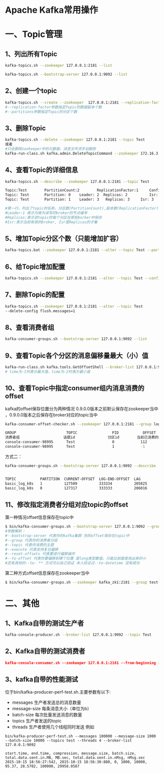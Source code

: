 # Apache Kafka常用操作

# 一、Topic管理
## 1、列出所有Topic

```bash
kafka-topics.sh --zookeeper 127.0.0.1:2181 --list

kafka-topics.sh --bootstrap-server 127.0.0.1:9092 --list
```

## 2、创建一个topic

```bash
kafka-topics.sh --create --zookeeper  127.0.0.1:2181 --replication-factor 2 --partitions 3 --topic Test
#--replication-factor参数指定Topic的数据副本个数
#--partitions参数指定Topic的分区个数
```

## 3、删除Topic

```bash
kafka-topics.sh --delete --zookeeper 127.0.0.1:2181 --topic Test
或者
#只会删除zookeeper中的元数据，消息文件须手动删除
kafka-run-class.sh kafka.admin.DeleteTopicCommand --zookeeper 172.16.3.12:2181/kafka/q-35aw0fye --topic Test
```


## 4、查看Topic的详细信息

```bash
kafka-topics.sh --describe --zookeeper 127.0.0.1:2181 --topic Test

Topic:Test        PartitionCount:2        ReplicationFactor:1     Configs:
Topic: Test       Partition: 0    Leader: 2  Replicas: 2          Isr: 2
Topic: Test       Partition: 1    Leader: 3   Replicas: 3     Isr: 3

#第一行，列出了topic的名称，分区数(PartitionCount),副本数(ReplicationFactor)以及其他的配置(Config.s) 
#Leader:1 表示为做为读写的broker的节点编号 
#Replicas:表示该topic的每个分区在那些borker中保存 
#Isr:表示当前有效的broker, Isr是Replicas的子集
```


## 5、增加Topic分区个数（只能增加扩容）

```bash
kafka-topics.bat --zookeeper 127.0.0.1:2181 --alter --topic Test --partitions 2 
```

## 6、给Topic增加配置

```bash
kafka-topics.sh --zookeeper 127.0.0.1:2181 --alter --topic Test --config flush.messages=1
```

## 7、删除Topic的配置

```bash
kafka-topics.sh --zookeeper 127.0.0.1:2181 --alter --topic Test
--delete-config flush.messages=1
```

## 8、查看消费者组

```bash
kafka-consumer-groups.sh --bootstrap-server 127.0.0.1:9092 --list
```

## 9、查看Topic各个分区的消息偏移量最大（小）值

```bash
kafka-run-class.sh kafka.tools.GetOffsetShell --broker-list 127.0.0.1:9092 --time -1 --topic Test
# time为-1时表示最大值，time为-2时表示最小值
```

## 10、查看Topic中指定consumer组内消息消费的offset

kafka的offset保存位置分为两种情况 0.9.0.0版本之前默认保存在zookeeper当中 ，0.9.0.0版本之后保存在broker对应的topic当中

```bash
kafka-consumer-offset-checker.sh --zookeeper 127.0.0.1:2181 --group logstash-group --topic Test

GROUP                       TOPIC                PID           OFFSET                LOGSIZE         LAG            Ower
消费者组                    话题id               分区id        当前已消费的条数      总条数      未消费的条数       所有者
console-consumer-98995      Test                 0            112                   318084         317972          none
console-consumer-98995      Test                 1            -1                    318088         unknown         none
```

方式二：

```bash
kafka-consumer-groups.sh --bootstrap-server 127.0.0.1:9092 --describe --offsets --group Group-Name


TOPIC           PARTITION  CURRENT-OFFSET  LOG-END-OFFSET  LAG             CONSUMER-ID                                     HOST            CLIENT-ID
basic_log_k8s   1          127509          333334          205825          logstash-0-490058d7-154f-4111-b514-57de254ecae8 /192.168.3.72   logstash-0
basic_log_k8s   0          127317          333333          206016          logstash-0-2bd85bcc-282e-41a0-a9c3-6d0dbefd547f /192.168.0.40   logstash-0
```

## 11、修改指定消费者分组对应topic的offset
第一种情况offset信息保存在topic中

```bash
$ bin/kafka-consumer-groups.sh --bootstrap-server 127.0.0.1:9092 --group test-consumer-group --topic test --execute --reset-offsets --to-offset 10000
#参数解析： 
#--bootstrap-server 代表你的kafka集群 你的offset保存在topic中
#--group 代表你的消费者分组
#--topic 代表你消费的主题
#--execute 代表支持复位偏移
#--reset-offsets 代表要进行偏移操作
#--to-offset 代表你要偏移到哪个位置 是long类型数值，只能比前面查询出来的小
#还有其他的--to- ** 方式可以自己验证 本人验证过--to-datetime 没有成功
```

第二种方式offset信息保存在zookeeper当中

```bash
$ bin/kafka-consumer-groups.sh --zookeeper kafka_zk1:2181 --group test-consumer-group --topic test --execute --reset-offsets --to-offset 10000
```

# 二、其他
## 1、Kafka自带的测试生产者
```bash
kafka-console-producer.sh --broker-list 127.0.0.1:9092 --topic Test
```

## 2、Kafka自带的测试消费者
```json
kafka-console-consumer.sh --zookeeper 127.0.0.1:2181 --from-beginning --topic Test
```

## 3、kafka自带的性能测试

位于bin/kafka-producer-perf-test.sh.主要参数有以下:

- messages 生产者发送总的消息数量
- message-size 每条消息大小（单位为b）
- batch-size 每次批量发送消息的数量
- topics 生产者发送的topic
- threads 生产者使用几个线程同时发送
  例如

```
bin/kafka-producer-perf-test.sh --messages 100000 --message-size 1000 --batch-size 10000 --topics test --threads 4 --broker-list 127.0.0.1:9092

start.time, end.time, compression, message.size, batch.size, total.data.sent.in.MB, MB.sec, total.data.sent.in.nMsg, nMsg.sec
2015-10-15 18:56:27:542, 2015-10-15 18:56:30:880, 0, 1000, 10000, 95.37, 28.5702, 100000, 29958.0587
```


